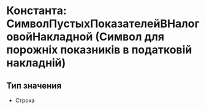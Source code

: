 ﻿# Константа: СимволПустыхПоказателейВНалоговойНакладной (Символ для порожніх показників в податковій накладній)

## Тип значения

- Строка

